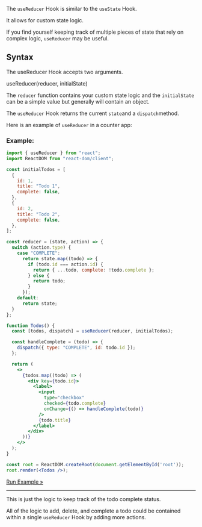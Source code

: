 The `useReducer` Hook is similar to the `useState` Hook.

It allows for custom state logic.

If you find yourself keeping track of multiple pieces of state that rely on complex logic, `useReducer` may be useful.

## Syntax

The useReducer Hook accepts two arguments.

useReducer(reducer, initialState)

The `reducer` function contains your custom state logic and the `initialState` can be a simple value but generally will contain an object.

The `useReducer` Hook returns the current `state`and a `dispatch`method.

Here is an example of `useReducer` in a counter app:

### Example:


```jsx
import { useReducer } from "react";
import ReactDOM from "react-dom/client";

const initialTodos = [
  {
    id: 1,
    title: "Todo 1",
    complete: false,
  },
  {
    id: 2,
    title: "Todo 2",
    complete: false,
  },
];

const reducer = (state, action) => {
  switch (action.type) {
    case "COMPLETE":
      return state.map((todo) => {
        if (todo.id === action.id) {
          return { ...todo, complete: !todo.complete };
        } else {
          return todo;
        }
      });
    default:
      return state;
  }
};

function Todos() {
  const [todos, dispatch] = useReducer(reducer, initialTodos);

  const handleComplete = (todo) => {
    dispatch({ type: "COMPLETE", id: todo.id });
  };

  return (
    <>
      {todos.map((todo) => (
        <div key={todo.id}>
          <label>
            <input
              type="checkbox"
              checked={todo.complete}
              onChange={() => handleComplete(todo)}
            />
            {todo.title}
          </label>
        </div>
      ))}
    </>
  );
}

const root = ReactDOM.createRoot(document.getElementById('root'));
root.render(<Todos />);
```

[Run Example »](https://www.w3schools.com/react/showreact.asp?filename=demo2_react_usereducer)

---

This is just the logic to keep track of the todo complete status.

All of the logic to add, delete, and complete a todo could be contained within a single `useReducer` Hook by adding more actions.